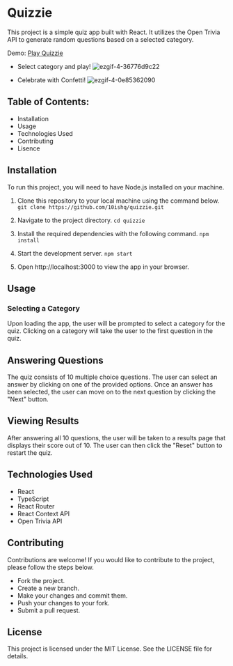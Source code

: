 # Quizzie

This project is a simple quiz app built with React. It utilizes the Open Trivia API to generate random questions based on a selected category.

Demo: [Play Quizzie](http://quizziegame.web.app/)

* Select category and play!
![ezgif-4-36776d9c22](https://user-images.githubusercontent.com/30299564/229290653-0170b365-d070-4c18-9db9-e3ea3b63e029.gif)

* Celebrate with Confetti!
![ezgif-4-0e85362090](https://user-images.githubusercontent.com/30299564/229290658-7493ab1e-38d7-42d7-8d79-8f5074513495.gif)


## Table of Contents:
* Installation
* Usage
* Technologies Used
* Contributing
* Lisence

## Installation
To run this project, you will need to have Node.js installed on your machine.

1. Clone this repository to your local machine using the command below.
`git clone https://github.com/10ishq/quizzie.git`

2. Navigate to the project directory.
`cd quizzie`

3. Install the required dependencies with the following command.
`npm install`

4. Start the development server.
`npm start`

5. Open http://localhost:3000 to view the app in your browser.


## Usage

### Selecting a Category

Upon loading the app, the user will be prompted to select a category for the quiz. Clicking on a category will take the user to the first question in the quiz.

## Answering Questions

The quiz consists of 10 multiple choice questions. The user can select an answer by clicking on one of the provided options. Once an answer has been selected, the user can move on to the next question by clicking the "Next" button.

## Viewing Results

After answering all 10 questions, the user will be taken to a results page that displays their score out of 10. The user can then click the "Reset" button to restart the quiz.

## Technologies Used

* React
* TypeScript
* React Router
* React Context API
* Open Trivia API

## Contributing

Contributions are welcome! If you would like to contribute to the project, please follow the steps below.

* Fork the project.
* Create a new branch.
* Make your changes and commit them.
* Push your changes to your fork.
* Submit a pull request.

## License
This project is licensed under the MIT License. See the LICENSE file for details.
